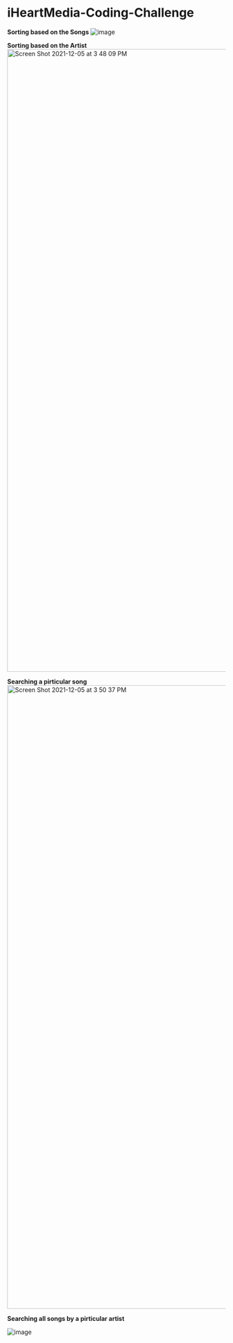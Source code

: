 # iHeartMedia-Coding-Challenge




 **Sorting based on the Songs**
![image](https://user-images.githubusercontent.com/53275147/144765125-ddcb419c-736a-4442-b26c-6c828ebfcf6d.png)




**Sorting based on the Artist**
<img width="1437" alt="Screen Shot 2021-12-05 at 3 48 09 PM" src="https://user-images.githubusercontent.com/53275147/144765181-d2f2ab66-66a5-4a95-8a79-86bbf3eca14a.png">

**Searching a pirticular song**
<img width="1439" alt="Screen Shot 2021-12-05 at 3 50 37 PM" src="https://user-images.githubusercontent.com/53275147/144765505-2b840af6-9e61-4cff-992a-3b37445601e1.png">

**Searching all songs by a pirticular artist**

![image](https://user-images.githubusercontent.com/53275147/144765516-3946e225-ace2-4be6-8911-47bc70a60fb0.png)




